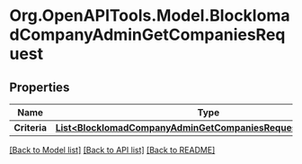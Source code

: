 # Org.OpenAPITools.Model.BlockIomadCompanyAdminGetCompaniesRequest

## Properties

Name | Type | Description | Notes
------------ | ------------- | ------------- | -------------
**Criteria** | [**List&lt;BlockIomadCompanyAdminGetCompaniesRequestCriteriaInner&gt;**](BlockIomadCompanyAdminGetCompaniesRequestCriteriaInner.md) |  | 

[[Back to Model list]](../README.md#documentation-for-models) [[Back to API list]](../README.md#documentation-for-api-endpoints) [[Back to README]](../README.md)

